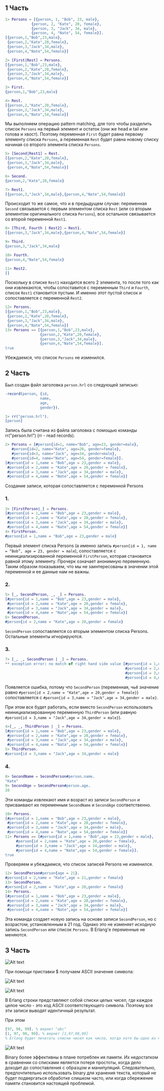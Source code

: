 ## 1 Часть

```erlang
1> Persons = [{person, 1, "Bob", 23, male},
            {person, 2, "Kate", 20, female},
            {person, 3, "Jack", 34, male},
            {person, 4, "Nate", 54, female}].
[{person,1,"Bob",23,male},
 {person,2,"Kate",20,female},
 {person,3,"Jack",34,male},
 {person,4,"Nate",54,female}]

2> [First|Rest] = Persons.
[{person,1,"Bob",23,male},
 {person,2,"Kate",20,female},
 {person,3,"Jack",34,male},
 {person,4,"Nate",54,female}]

3> First.
{person,1,"Bob",23,male}

4> Rest.
[{person,2,"Kate",20,female},
 {person,3,"Jack",34,male},
 {person,4,"Nate",54,female}]
```

Мы выполняем  операцию pattern matching, для того чтобы разделить список `Persons` на первый элемент и остаток (они же head и tail или голова и хвост). Поэтому переменная `First` будет равна первому элементу списка `Persons`, а переменная `Rest` будет равна новому списку начиная со второго элемента списка `Persons`.

```erlang
5> [Second|Rest1] = Rest.
[{person,2,"Kate",20,female},
 {person,3,"Jack",34,male},
 {person,4,"Nate",54,female}]

6> Second.
{person,2,"Kate",20,female}

7> Rest1.
[{person,3,"Jack",34,male},{person,4,"Nate",54,female}]
```

Происходит то же самое, что и в предыдущем случае: переменная `Second` связывается с первым элементом списка `Rest` (или со вторым элементом оригинального списка `Persons`), все остальное связывается со второй переменной `Rest1`.

```erlang
8> [Third, Fourth | Rest2] = Rest1.
[{person,3,"Jack",34,male},{person,4,"Nate",54,female}]

9> Third.
{person,3,"Jack",34,male}

10> Fourth.
{person,4,"Nate",54,female}

11> Rest2.
[]
```

Поскольку в списке `Rest1` находится всего 2 элемента, то после того как они извлекаются, чтобы сопоставится с переменным `Third` и `Fourth`, список `Rest1` становится пустым. И именно этот пустой список и сопоставляется с переменной `Rest2`.

```erlang
12> Persons.
[{person,1,"Bob",23,male},
 {person,2,"Kate",20,female},
 {person,3,"Jack",34,male},
 {person,4,"Nate",54,female}]
13> Persons == [{person,1,"Bob",23,male},
                {person,2,"Kate",20,female},
                {person,3,"Jack",34,male},
                {person,4,"Nate",54,female}].
true
```

Убеждаемся, что список `Persons` не изменился.

## 2 Часть

Был создан файл заголовка `person.hrl` со следующей записью:

```erlang
-record(person, {id,
                name,
                age,
                gender}).
```

```erlang
1> rr("person.hrl").
[person]
```

Запись была считана из файла заголовка с помощью команды rr("person.hrl") (rr - read records). 

```erlang
2> Persons = [#person{id=1, name="Bob", age=23, gender=male},
   #person{id=2, name="Kate", age=20, gender=female},
   #person{id=3, name="Jack", age=34, gender=male},
   #person{id=4, name="Nate", age=54, gender=female}].
[#person{id = 1,name = "Bob",age = 23,gender = male},
 #person{id = 2,name = "Kate",age = 20,gender = female},
 #person{id = 3,name = "Jack",age = 34,gender = male},
 #person{id = 4,name = "Nate",age = 54,gender = female}]
```

Создание записи, которая сопоставляется с переменной Persons

### 1.

```erlang
3> [FirstPerson|_] = Persons.
[#person{id = 1,name = "Bob",age = 23,gender = male},
 #person{id = 2,name = "Kate",age = 20,gender = female},
 #person{id = 3,name = "Jack",age = 34,gender = male},
 #person{id = 4,name = "Nate",age = 54,gender = female}]
4> FirstPerson.
#person{id = 1,name = "Bob",age = 23,gender = male}
```

Первый элемент списка Persons (а именно запись `#person{id = 1, name = “Bob”, age = 23, gender = male`), сопоставляется с неинициализированной переменной `FirstPerson`, которая становится равной этому элементу. Прочерк означает анонимную переменную. Таким образом показываем, что мы не заинтересованы в значении этой переменной и ее данные нам не важны.

### 2.

```erlang
5> [_, SecondPerson, _, _] = Persons.
[#person{id = 1,name = "Bob",age = 23,gender = male},
 #person{id = 2,name = "Kate",age = 20,gender = female},
 #person{id = 3,name = "Jack",age = 34,gender = male},
 #person{id = 4,name = "Nate",age = 54,gender = female}]
6> SecondPerson.
#person{id = 2,name = "Kate",age = 20,gender = female}
```

`SecondPerson` сопоставляется со вторым элементом списка Persons. Остальные элементы игнорируются. 

### 3.

```erlang
7> [_, _, SecondPerson | _] = Persons.
** exception error: no match of right hand side value [#person{id = 1,name = "Bob",age = 23,gender = male},
                                                       #person{id = 2,name = "Kate",age = 20,gender = female},
                                                       #person{id = 3,name = "Jack",age = 34,gender = male},
                                                       #person{id = 4,name = "Nate",age = 54,gender = female}]
```

Появляется ошибка, потому что `SecondPerson` (переменная, чьё значение равно `#person{id = 2,name = "Kate",age = 20,gender = female}`) сопоставляется с `#person{id = 3,name = "Jack",age = 34,gender = male}`.

При этом все будет работать, если вместо `SecondPerson` использовать неинициализированную переменную `ThirdPerson` (или равную `#person{id = 3,name = "Jack",age = 34,gender = male}`). 

```erlang
4>[_, _, ThirdPerson | _] = Persons.
[#person{id = 1,name = "Bob",age = 23,gender = male},
 #person{id = 2,name = "Kate",age = 20,gender = female},
 #person{id = 3,name = "Jack",age = 34,gender = male},
 #person{id = 4,name = "Nata",age = 54,gender = female}]
5> ThirdPerson.
#person{id = 3,name = "Jack",age = 34,gender = male}
```

### 4.

```erlang
8> SecondName = SecondPerson#person.name.
"Kate"
9> SecondAge = SecondPerson#person.age.
20
```

Эти команды извлекают имя и возраст из записи `SecondPerson` и присваивают их переменным `SecondName` и `SecondAge` соответственно.

```erlang
10> Persons.
[#person{id = 1,name = "Bob",age = 23,gender = male},
 #person{id = 2,name = "Kate",age = 20,gender = female},
 #person{id = 3,name = "Jack",age = 34,gender = male},
 #person{id = 4,name = "Nate",age = 54,gender = female}]
11> Persons == [#person{id = 1,name = "Bob",age = 23,gender = male},
     #person{id = 2,name = "Kate",age = 20,gender = female},
     #person{id = 3,name = "Jack",age = 34,gender = male},
     #person{id = 4,name = "Nate",age = 54,gender = female}].
true
```

Проверяем и убеждаемся, что список записей Persons не изменился.

```erlang
12> SecondPerson#person{age = 21}.
#person{id = 2,name = "Kate",age = 21,gender = female}
13> SecondPerson.
#person{id = 2,name = "Kate",age = 20,gender = female}
14> Persons.
[#person{id = 1,name = "Bob",age = 23,gender = male},
 #person{id = 2,name = "Kate",age = 20,gender = female},
 #person{id = 3,name = "Jack",age = 34,gender = male},
 #person{id = 4,name = "Nate",age = 54,gender = female}]
```

Эта команда создает новую запись на основе записи `SecondPerson`, но с возрастом, установленным в 21 год. Однако это не изменяет исходную запись `SecondPerson` или список `Persons`. В Erlang'e переменные не меняются.

## 3 Часть

![Alt text](../hw1/pics/3part/1.png)

При помо­щи приставки $ получаем ASCII значение символа:

![Alt text](../hw1/pics/3part/2.png)

![Alt text](../hw1/pics/3part/3.png)

В Erlang строки представляют собой списки целых чисел, где каждое целое число - это код ASCII соответствующего символа. Поэтому все эти записи выводят идентичный результат. 

При этом 

```erlang
[97, 98, 99]. % вернет "abc"
[1, 97, 98, 99]. % вернет [1,97,98,99]
% Erlang будет печатать списки чисел как числа, когда хотя бы одно из них не может представлять букву
```

![Alt text](../hw1/pics/3part/4.png)

Binary более эффективны в плане потреблен ия памяти.
Их недостатком в сравнении со списками является потеря простоты, когда дело доходит до сопоставления с образцом и манипуляций. Следовательно, предпочтительно использовать binary для хранения текста, который не будет подвергаться обработке слишком часто, или когда сбережение памяти становится настоящей проблемой.